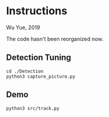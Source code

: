 # Instructions

Wu Yue, 2019

The code hasn't been reorganized now.

## Detection Tuning
```
cd ./Detection
python3 capture_picture.py
```

## Demo
```
python3 src/track.py
```
